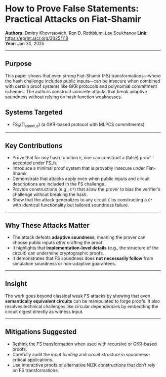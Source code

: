 # How to Prove False Statements: Practical Attacks on Fiat-Shamir

**Authors**: Dmitry Khovratovich, Ron D. Rothblum, Lev Soukhanov
**Link**: https://eprint.iacr.org/2025/118  
**Year**: Jan 30, 2025

---

## Purpose

This paper shows that even *strong* Fiat-Shamir (FS) transformations—where the hash challenge includes public inputs—can be insecure when combined with certain proof systems like GKR protocols and polynomial commitment schemes. The authors construct concrete attacks that break adaptive soundness without relying on hash function weaknesses.

## Systems Targeted

- $\text{FS}_h(\prod_\text{comm,d})$ (a GKR-based protocol with MLPCS commitments)

---

## Key Contributions

- Prove that for *any* hash function `h`, one can construct a (false) proof accepted under FS_h.
- Introduce a minimal proof system that is provably insecure under Fiat-Shamir.
- Demonstrate that attacks apply even when public inputs and circuit descriptions are included in the FS challenge.
- Provide constructions (e.g., `C*`) that allow the prover to bias the verifier’s challenge without breaking the hash.
- Show that the attack generalizes to any circuit `C` by constructing a `C*` with identical functionality but tailored soundness failure.

---

## Why These Attacks Matter

- The attack defeats **adaptive soundness**, meaning the prover can choose public inputs *after* crafting the proof.
- It highlights that **implementation-level details** (e.g., the structure of the circuit) can undermine cryptographic proofs.
- It demonstrates that FS soundness does **not necessarily follow** from simulation soundness or non-adaptive guarantees.

---

## Insight

The work goes beyond classical weak FS attacks by showing that even **semantically equivalent circuits** can be manipulated to forge proofs. It also resolves technical challenges like circular dependencies by embedding the circuit digest directly as witness input.

---

## Mitigations Suggested

- Rethink the FS transformation when used with recursive or GKR-based proofs.
- Carefully audit the *input binding* and *circuit structure* in soundness-critical applications.
- Use interactive proofs or alternative NIZK constructions that don’t rely on FS transformations.